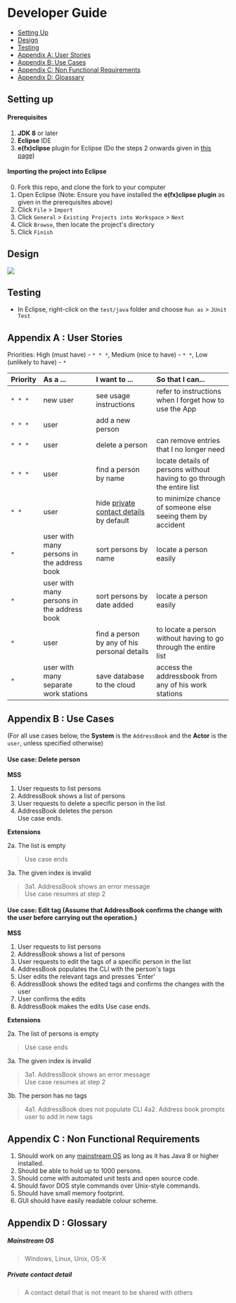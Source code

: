 # Developer Guide

* [Setting Up](#setting-up)
* [Design](#design)
* [Testing](#testing)
* [Appendix A: User Stories](#appendix-a--user-stories)
* [Appendix B: Use Cases](#appendix-b--use-cases)
* [Appendix C: Non Functional Requirements](#appendix-c--non-functional-requirements)
* [Appendix D: Gloassary](#appendix-d--glossary)

## Setting up

#### Prerequisites

1. **JDK 8** or later 
2. **Eclipse** IDE
3. **e(fx)clipse** plugin for Eclipse (Do the steps 2 onwards given in 
   [this page](http://www.eclipse.org/efxclipse/install.html#for-the-ambitious))


#### Importing the project into Eclipse

0. Fork this repo, and clone the fork to your computer
1. Open Eclipse (Note: Ensure you have installed the **e(fx)clipse plugin** as given in the prerequisites above)
2. Click `File` > `Import`
3. Click `General` > `Existing Projects into Workspace` > `Next`
4. Click `Browse`, then locate the project's directory
5. Click `Finish`

## Design
<img src="images/mainClassDiagram.png"/>

## Testing

* In Eclipse, right-click on the `test/java` folder and choose `Run as` > `JUnit Test`

## Appendix A : User Stories

Priorities: High (must have) - `* * *`, Medium (nice to have)  - `* *`,  Low (unlikely to have) - `*`


Priority | As a ... | I want to ... | So that I can...
-------- | :-------- | :--------- | :-----------
`* * *` | new user | see usage instructions | refer to instructions when I forget how to use the App
`* * *` | user | add a new person | 
`* * *` | user | delete a person | can remove entries that I no longer need
`* * *` | user | find a person by name | locate details of persons without having to go through the entire list
`* *` | user | hide [private contact details](#private-contact-detail) by default | to minimize chance of someone else seeing them by accident
`*` | user with many persons in the address book | sort persons by name | locate a person easily
`*` | user with many persons in the address book | sort persons by date added | locate a person easily
`*` | user | find a person by any of his personal details | to locate a person without having to go through the entire list
`*` | user with many separate work stations | save database to the cloud | access the addressbook from any of his work stations


## Appendix B : Use Cases

(For all use cases below, the **System** is the `AddressBook` and the **Actor** is the `user`, unless specified otherwise)

#### Use case: Delete person

**MSS**

1. User requests to list persons
2. AddressBook shows a list of persons
3. User requests to delete a specific person in the list
4. AddressBook deletes the person <br>
Use case ends.

**Extensions**

2a. The list is empty

> Use case ends

3a. The given index is invalid

> 3a1. AddressBook shows an error message <br>
  Use case resumes at step 2

#### Use case: Edit tag (Assume that AddressBook confirms the change with the user before carrying out the operation.)

**MSS**

1. User requests to list persons
2. AddressBook shows a list of persons
3. User requests to edit the tags of a specific person in the list
4. AddressBook populates the CLI with the person's tags
5. User edits the relevant tags and presses 'Enter'
6. AddressBook shows the edited tags and confirms the changes with the user 
7. User confirms the edits 
8. AddressBook makes the edits 
Use case ends.

**Extensions**

2a. The list of persons is empty

> Use case ends

3a. The given index is invalid

> 3a1. AddressBook shows an error message <br>
  Use case resumes at step 2
  
3b. The person has no tags 

> 4a1. AddressBook does not populate CLI 
> 4a2. Address book prompts user to add in new tags 
  
## Appendix C : Non Functional Requirements

1. Should work on any [mainstream OS](#mainstream-os) as long as it has Java 8 or higher installed.
2. Should be able to hold up to 1000 persons.
3. Should come with automated unit tests and open source code.
4. Should favor DOS style commands over Unix-style commands.
5. Should have small memory footprint.
6. GUI should have easily readable colour scheme.

## Appendix D : Glossary

##### Mainstream OS

> Windows, Linux, Unix, OS-X

##### Private contact detail

> A contact detail that is not meant to be shared with others

